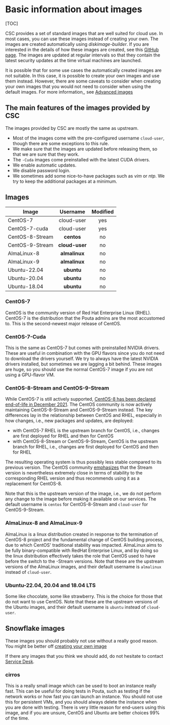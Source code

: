 # Basic information about images

[TOC]

CSC provides a set of standard images that are well suited for cloud
use. In most cases, you can use these images instead of creating your
own. The images are created automatically using _diskimage-builder_. 
If you are interested in the details of how
these images are created, see this [GitHub page]. The images are
updated at regular intervals so that they contain the latest security
updates at the time virtual machines are launched.

It is possible that for some use cases the automatically created
images are not suitable. In this case, it is possible to create your
own images and use them instead. However, there are some caveats 
to consider when creating your own images that you would not
need to consider when using the default images. For more information,,
see [Advanced images](../adding-images)

## The main features of the images provided by CSC

The images provided by CSC are mostly the same as upstream.

* Most of the images come with the pre-configured username `cloud-user`,
though there are some exceptions to this rule.
* We make sure that the images are updated before releasing them,
so that we are sure that they work.
* The `-Cuda` images come preinstalled with the latest CUDA drivers.
* We enable automatic updates.
* We disable password login.
* We sometimes add some nice-to-have packages such as _vim_ or _ntp_. We try to
keep the additional packages at a minimum.

## Images

|Image|Username|Modified <br/>|
|--- |:---:|:---:|
|CentOS-7        |cloud-user     |yes |
|CentOS-7-cuda   |cloud-user     |yes |
|CentOS-8-Stream |**centos**     |no  |
|CentOS-9-Stream |**cloud-user** |no  |
|AlmaLinux-8     |**almalinux**  |no  |
|AlmaLinux-9     |**almalinux**  |no  |
|Ubuntu-22.04    |**ubuntu**     |no  |
|Ubuntu-20.04    |**ubuntu**     |no  |
|Ubuntu-18.04    |**ubuntu**     |no  |

### CentOS-7
CentOS is the community version of Red Hat Enterprise Linux (RHEL). CentOS-7
is the distribution that the Pouta admins are the most accustomed to. 
This is the second-newest major release of CentOS.

### CentOS-7-Cuda
This is the same as CentOS-7 but comes with preinstalled NVIDIA drivers.
These are useful in combination with the GPU flavors since you do not need
to download the drivers yourself. We try to always have the latest NVIDIA
drivers installed, but sometimes we are lagging a bit behind. These images
are huge, so you should use the normal CentOS-7 image if you are not
using a GPU-flavor VM.

### CentOS-8-Stream and CentOS-9-Stream

While CentOS-7 is still actively supported, [CentOS-8 has been declared end-of-life in December 2021](https://www.centos.org/centos-linux-eol/).
The CentOS community is now actively maintaining CentOS-8-Stream and
CentOS-9-Stream instead. The key differences lay in the relationship between
CentOS and RHEL, especially in how changes, i.e., new packages and updates,
are deployed:

* with CentOS-7 RHEL is the upstream branch for CentOS, i.e., changes are first
deployed for RHEL and then for CentOS
* with CentOS-8-Stream or CentOS-9-Stream, CentOS is the upstream branch for
RHEL, i.e., changes are first deployed for CentOS and then for RHEL

The resulting operating system is thus possibly less stable compared to its
previous version. The CentOS community [emphasizes](https://blog.centos.org/2020/12/future-is-centos-stream/)
that the Stream version is nevertheless extremely close in terms of stability
to the corresponding RHEL version and thus recommends using it as a replacement
for CentOS-8.

Note that this is the upstream version of the image, i.e., we do not perform
any change to the image before making it available on our services. The default
username is `centos` for CentOS-8-Stream and `cloud-user` for
CentOS-9-Stream.

### AlmaLinux-8 and AlmaLinux-9

AlmaLinux is a linux distribution created in response to the termination
of CentOS-8 project and the fundamental change of CentOS building process, due
to which CentOS' traditional stability was impacted. AlmaLinux aims to be fully
binary-compatible with RedHat Enterprise Linux, and by doing so the linux
distribution effectively takes the role that CentOS used to have before the
switch to the -Stream versions. Note that these are the upstream versions of the
AlmaLinux images, and their default username is `almalinux` instead of `cloud-user`.

### Ubuntu-22.04, 20.04 and 18.04 LTS
Some like chocolate, some like strawberry. This is the choice for those that
do not want to use CentOS. Note that these are the upstream versions of the
Ubuntu images, and their default username is `ubuntu` instead of `cloud-user`.

## Snowflake images
These images you should probably not use without a really good
reason. You might be better off [creating your own image](../adding-images)

If there any images that you think we should add, do not hesitate to contact
[Service Desk](mailto:servicedesk@csc.fi).

### cirros
This is a really small image which can be used to boot an instance really fast.
This can be useful for doing tests in Pouta, such as testing if the network works or
how fast you can launch an instance. You should not use this for persistent
VMs, and you should always delete the instance when you are done with
testing. There is very little reason for end-users using this image, and if
you are unsure, CentOS and Ubuntu are better choices 99% of the time. 

[GitHub page]: https://github.com/CSC-IT-Center-for-Science/diskimage-builder-csc-automation
